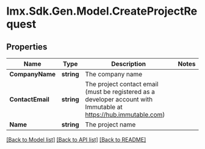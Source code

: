 # Imx.Sdk.Gen.Model.CreateProjectRequest

## Properties

Name | Type | Description | Notes
------------ | ------------- | ------------- | -------------
**CompanyName** | **string** | The company name | 
**ContactEmail** | **string** | The project contact email (must be registered as a developer account with Immutable at https://hub.immutable.com) | 
**Name** | **string** | The project name | 

[[Back to Model list]](../README.md#documentation-for-models) [[Back to API list]](../README.md#documentation-for-api-endpoints) [[Back to README]](../README.md)

